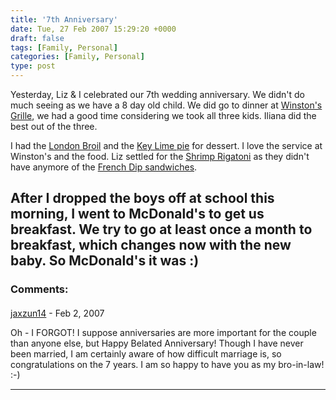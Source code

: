```yaml
---
title: '7th Anniversary'
date: Tue, 27 Feb 2007 15:29:20 +0000
draft: false
tags: [Family, Personal]
categories: [Family, Personal]
type: post
---
```


Yesterday, Liz & I celebrated our 7th wedding anniversary. We didn't do much seeing as we have a 8 day old child. We did go to dinner at [Winston's Grille](http://www.winstonsgrille.com/), we had a good time considering we took all three kids. Iliana did the best out of the three.

I had the [London Broil](http://www.winstonsgrille.com/OurMenu-Entrees.asp) and the [Key Lime pie](http://www.winstonsgrille.com/OurMenu-Desserts.asp) for dessert. I love the service at Winston's and the food. Liz settled for the [Shrimp Rigatoni](http://www.winstonsgrille.com/OurMenu-Entrees.asp) as they didn't have anymore of the [French Dip sandwiches](http://www.winstonsgrille.com/OurMenu-Burgers.asp).

After I dropped the boys off at school this morning, I went to McDonald's to get us breakfast. We try to go at least once a month to breakfast, which changes now with the new baby. So McDonald's it was :)
---
### Comments:
####
[jaxzun14](http://jaxzun14.wordpress.com/ "jacquie.moreno@gmail.com") - <time datetime="2007-02-27 12:12:28">Feb 2, 2007</time>

Oh - I FORGOT! I suppose anniversaries are more important for the couple than anyone else, but Happy Belated Anniversary! Though I have never been married, I am certainly aware of how difficult marriage is, so congratulations on the 7 years. I am so happy to have you as my bro-in-law! :-)
<hr />

